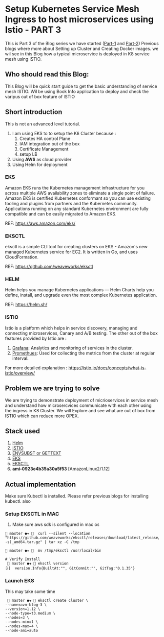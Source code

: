 # Setup Kubernetes Service Mesh Ingress to host microservices using Istio - PART 3

This is Part 3 of the Blog series we have started ([Part-1](https://blog.avmconsulting.net/posts/2019-04-09-setup-kubernetes-cluster-with-terraform-and-kops-part-1/) and [Part-2](https://blog.avmconsulting.net/posts/2019-04-29-setup-kubernetes-cluster-with-terraform-and-kops-build-enterprise-containers-ready-using-part-2/))
Previous blogs where more about Setting up Cluster and Creating Docker images. we wil see in this Blog how a typical microservice is deployed in 
K8 service mesh using ISTIO.

## Who should read this Blog:
This Blog will be quick start guide to get the basic understanding of service mesh ISTIO. Wil be using 
Book Info application to deploy and check the varipus out of box feature of ISTIO

## Short introduction
This is not an advanced level tutorial. 
1) I am using EKS to to setup the K8 Cluster because :
    1) Creates HA control Plane
    2) IAM integration out of the box
    3) Certificate Management 
    4) setup LB
2) Using **AWS** as cloud provider 
3) Using Helm for deployment

### EKS
Amazon EKS runs the Kubernetes management infrastructure for you across multiple AWS availability zones to eliminate a
single point of failure. Amazon EKS is certified Kubernetes conformant so you can use existing tooling and plugins from
partners and the Kubernetes community. Applications running on any standard Kubernetes environment are fully compatible
and can be easily migrated to Amazon EKS.

REF: https://aws.amazon.com/eks/
 
### EKSCTL 
eksctl is a simple CLI tool for creating clusters on EKS - Amazon's new managed Kubernetes service for EC2. 
It is written in Go, and uses CloudFormation.

REF: https://github.com/weaveworks/eksctl

### HELM
Helm helps you manage Kubernetes applications — Helm Charts help you define, install, and upgrade even the most complex 
Kubernetes application.

REF: https://helm.sh/

### ISTIO
Istio is a platform which helps in service discovery, managing and connecting microservices, Canary and A/B testing. 
The other out of the box features provided by Istio are :
1) [Grafana](https://grafana.com/): Analytics and monitoring of services in the cluster.
2) [Promethues](https://prometheus.io/): Used for collecting the metrics from the cluster at regular interval.

For more detailed explanation : https://istio.io/docs/concepts/what-is-istio/overview/

## Problem we are trying to solve
We are trying to demonstrate deployment of micrioservices in service mesh and understand how microsercvices communicate
with each other using the ingress in K8 Cluster. We will Explore and see what are out of box from ISTIO which can reduce
more OPEX.

## Stack used
1) [Helm](https://helm.sh/)
2) [ISTIO](https://istio.io)
3) [ENVSUBST or GETTEXT](https://github.com/tardate/LittleCodingKata/tree/master/tools/envsubst)
4) [EKS](https://aws.amazon.com/eks/)
5) [EKSCTL](https://github.com/weaveworks/eksctl)
5) **ami-0923e4b35a30a5f53** [AmazonLinux2/1.12]


## Actual implementation
Make sure Kubectl is installed. Please refer previous blogs for installing kubectl. also 

### Setup EKSCTL in MAC

1) Make sure aws sdk is configured in mac os
```
 master ●✚   curl --silent --location "https://github.com/weaveworks/eksctl/releases/download/latest_release/eksctl_$(uname -s)_amd64.tar.gz" | tar xz -C /tmp

 master ●✚   mv /tmp/eksctl /usr/local/bin

# Verify Install
  master ●✚  eksctl version
[ℹ]  version.Info{BuiltAt:"", GitCommit:"", GitTag:"0.1.35"}

```

### Launch EKS
This may take some time

```
  master ●✚  eksctl create cluster \
--name=avm-blog-3 \
--version=1.12 \
--node-type=t3.medium \
--nodes=3 \
--nodes-min=1 \
--nodes-max=4 \
--node-ami=auto

```
